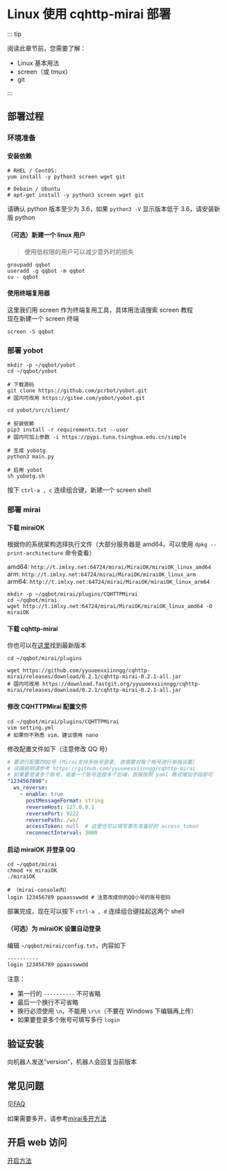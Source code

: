 # Linux 使用 cqhttp-mirai 部署

::: tip

阅读此章节前，您需要了解：

- Linux 基本用法
- screen（或 tmux）
- git

:::

## 部署过程

### 环境准备

#### 安装依赖

```shell
# RHEL / CentOS:
yum install -y python3 screen wget git

# Debain / Ubuntu
# apt-get install -y python3 screen wget git
```

请确认 python 版本至少为 3.6，如果 `python3 -V` 显示版本低于 3.6，请安装新版 python

#### （可选）新建一个 linux 用户

> 使用低权限的用户可以减少意外时的损失

```shell
groupadd qqbot
useradd -g qqbot -m qqbot
su - qqbot
```

#### 使用终端复用器

这里我们用 screen 作为终端复用工具，具体用法请搜索 screen 教程  
现在新建一个 screen 终端

```shell
screen -S qqbot
```

### 部署 yobot

```shell
mkdir -p ~/qqbot/yobot
cd ~/qqbot/yobot

# 下载源码
git clone https://github.com/pcrbot/yobot.git
# 国内可改用 https://gitee.com/yobot/yobot.git

cd yobot/src/client/

# 安装依赖
pip3 install -r requirements.txt --user
# 国内可加上参数 -i https://pypi.tuna.tsinghua.edu.cn/simple

# 生成 yobotg
python3 main.py

# 启用 yobot
sh yobotg.sh
```

按下 `ctrl-a , c` 连续组合键，新建一个 screen shell

### 部署 mirai

#### 下载 miraiOK

根据你的系统架构选择执行文件（大部分服务器是 amd64，可以使用 `dpkg --print-architecture` 命令查看）

amd64: `http://t.imlxy.net:64724/mirai/MiraiOK/miraiOK_linux_amd64`  
arm: `http://t.imlxy.net:64724/mirai/MiraiOK/miraiOK_linux_arm`  
arm64: `http://t.imlxy.net:64724/mirai/MiraiOK/miraiOK_linux_arm64`

```shell
mkdir -p ~/qqbot/mirai/plugins/CQHTTPMirai
cd ~/qqbot/mirai
wget http://t.imlxy.net:64724/mirai/MiraiOK/miraiOK_linux_amd64 -O miraiOK
```

#### 下载 cqhttp-mirai

你也可以在[这里](https://github.com/yyuueexxiinngg/cqhttp-mirai/releases)找到最新版本

```shell
cd ~/qqbot/mirai/plugins

wget https://github.com/yyuueexxiinngg/cqhttp-mirai/releases/download/0.2.1/cqhttp-mirai-0.2.1-all.jar
# 国内可改用 https://download.fastgit.org/yyuueexxiinngg/cqhttp-mirai/releases/download/0.2.1/cqhttp-mirai-0.2.1-all.jar
```

#### 修改 CQHTTPMirai 配置文件

```shell
cd ~/qqbot/mirai/plugins/CQHTTPMirai
vim setting.yml
# 如果你不熟悉 vim，建议使用 nano
```

修改配置文件如下（注意修改 QQ 号）

```yaml
# 要进行配置的QQ号 (Mirai支持多帐号登录, 故需要对每个帐号进行单独设置)
# 详细说明请参考 https://github.com/yyuueexxiinngg/cqhttp-mirai
# 如果要登录多个账号，或者一个账号连接多个后端，直接按照 yaml 格式增加字段即可
"1234567890":
  ws_reverse:
    - enable: true
      postMessageFormat: string
      reverseHost: 127.0.0.1
      reversePort: 9222
      reversePath: /ws/
      accessToken: null  # 这里也可以填写事先准备好的 access_token
      reconnectInterval: 3000
```

#### 启动 miraiOK 并登录 QQ

```shell
cd ~/qqbot/mirai
chmod +x miraiOK
./miraiOK

# （mirai-console内）
login 123456789 ppaasswwdd # 注意改成你的QQ小号的账号密码
```

部署完成，现在可以按下 `ctrl-a , d` 连续组合键挂起这两个 shell

#### （可选）为 miraiOK 设置自动登录

编辑 `~/qqbot/mirai/config.txt`，内容如下

```txt
----------
login 123456789 ppaasswwdd

```

注意：

- 第一行的 `----------` 不可省略
- 最后一个换行不可省略
- 换行必须使用 `\n`，不能用 `\r\n`（不要在 Windows 下编辑再上传）
- 如果要登录多个账号可填写多行 `login`

## 验证安装

向机器人发送“version”，机器人会回复当前版本

## 常见问题

见[FAQ](../usage/faq.md)

如果需要多开，请参考[mirai多开方法](../usage/mirai-multi-instances.md)

## 开启 web 访问

[开启方法](../usage/web-mode.md)
